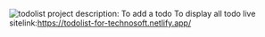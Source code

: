 ![todolist](https://user-images.githubusercontent.com/76878017/123956354-6cfce180-d9cc-11eb-84cc-7377cab7d51c.JPG)
project description:
To add a todo
To display all todo
live sitelink:https://todolist-for-technosoft.netlify.app/
